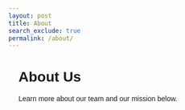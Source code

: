 ```yaml
---
layout: post
title: About
search_exclude: true
permalink: /about/
---
```


<div id="about-page-container">
    <h1>About Us</h1>
    <p>Learn more about our team and our mission below.</p>
</div>

<style>
    #about-page-container {
        margin: 20px;
        font-family: Arial, sans-serif;
    }

    #about-container {
        margin-top: 20px;
        padding: 15px;
        border: 1px solid #ddd;
        border-radius: 8px;
        background-color: #f9f9f9;
    }

    .info-block {
        margin-bottom: 20px;
        padding: 10px;
        border: 1px solid #ccc;
        border-radius: 5px;
        background-color: #ffffff;
        box-shadow: 0px 1px 3px rgba(0, 0, 0, 0.1);
        color: #000; /* Ensure text is black */
    }

    .info-block h3 {
        margin: 0 0 10px;
        font-size: 1.5em;
        color: #000; /* Ensure headers are black */
    }

    .info-block p {
        margin: 5px 0;
        font-size: 1em;
        color: #000; /* Ensure paragraphs are black */
    }

    .error-message {
        color: red;
        font-weight: bold;
        margin-top: 20px;
    }
</style>

